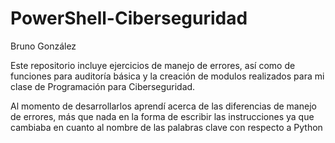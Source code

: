 # PowerShell-Ciberseguridad
Bruno González

Este repositorio incluye ejercicios de manejo de errores, así como de funciones para auditoría básica y la creación de modulos realizados para mi clase de Programación para Ciberseguridad.

Al momento de desarrollarlos aprendí acerca de las diferencias de manejo de errores, más que nada en la forma de escribir las instrucciones ya que cambiaba en cuanto al nombre de las palabras clave con respecto a Python
